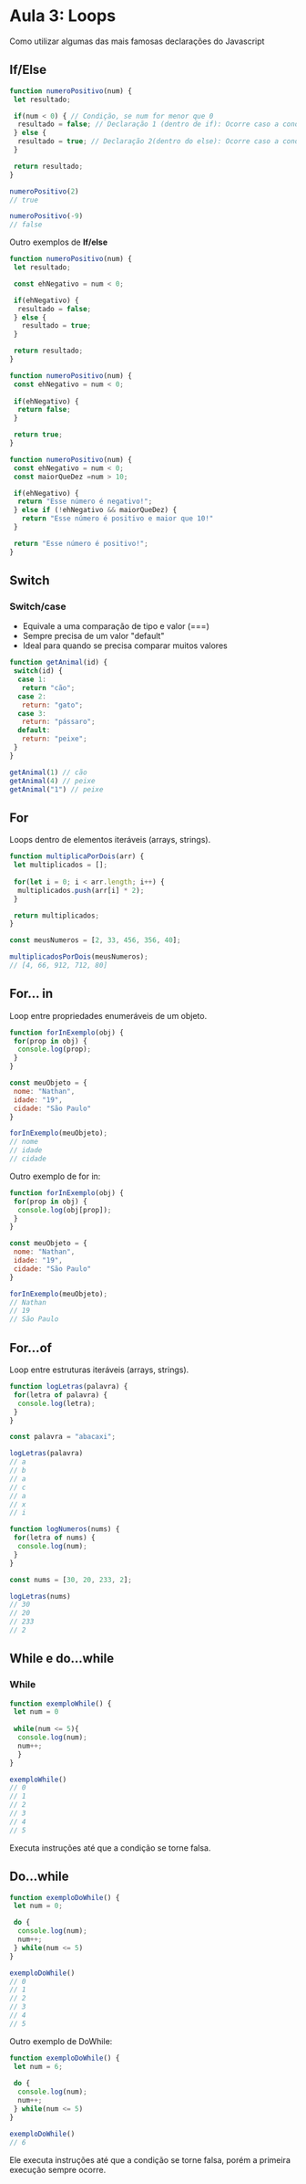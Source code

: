 # Aula 3: Loops

Como utilizar algumas das mais famosas declarações do Javascript

## If/Else
```js
function numeroPositivo(num) {
 let resultado;

 if(num < 0) { // Condição, se num for menor que 0
  resultado = false; // Declaração 1 (dentro de if): Ocorre caso a condição seja verdadeira
 } else {
  resultado = true; // Declaração 2(dentro do else): Ocorre caso a condição seja falsa
 }

 return resultado;
}

numeroPositivo(2)
// true

numeroPositivo(-9)
// false
```

Outro exemplos de **If/else**
```js
function numeroPositivo(num) {
 let resultado;

 const ehNegativo = num < 0;

 if(ehNegativo) {
  resultado = false;
 } else {
   resultado = true;
 }

 return resultado;
}
```
```js
function numeroPositivo(num) {
 const ehNegativo = num < 0;
 
 if(ehNegativo) {
  return false;
 }

 return true;
}
```
```js
function numeroPositivo(num) {
 const ehNegativo = num < 0;
 const maiorQueDez =num > 10;

 if(ehNegativo) {
  return "Esse número é negativo!";
 } else if (!ehNegativo && maiorQueDez) {
   return "Esse número é positivo e maior que 10!"
 }

 return "Esse número é positivo!";
}
```

## Switch

### Switch/case

- Equivale a uma comparação de tipo e valor (===) 
- Sempre precisa de um valor "default"
- Ideal para quando se precisa comparar muitos valores
```js
function getAnimal(id) {
 switch(id) {
  case 1:
   return "cão";
  case 2:
   return: "gato";
  case 3:
   return: "pássaro";
  default:
   return: "peixe";
 }
}

getAnimal(1) // cão
getAnimal(4) // peixe
getAnimal("1") // peixe
```

## For

Loops dentro de elementos iteráveis (arrays, strings).
```js
function multiplicaPorDois(arr) {
 let multiplicados = [];
 
 for(let i = 0; i < arr.length; i++) {
  multiplicados.push(arr[i] * 2);
 }

 return multiplicados;
}

const meusNumeros = [2, 33, 456, 356, 40];

multiplicadosPorDois(meusNumeros);
// [4, 66, 912, 712, 80]
```

## For... in

Loop entre propriedades enumeráveis de um objeto.
```js
function forInExemplo(obj) {
 for(prop in obj) {
  console.log(prop);
 }
}

const meuObjeto = {
 nome: "Nathan",
 idade: "19",
 cidade: "São Paulo"
}

forInExemplo(meuObjeto);
// nome
// idade
// cidade
```
Outro exemplo de for in:
```js
function forInExemplo(obj) {
 for(prop in obj) {
  console.log(obj[prop]);
 }
}

const meuObjeto = {
 nome: "Nathan",
 idade: "19",
 cidade: "São Paulo"
}

forInExemplo(meuObjeto);
// Nathan
// 19
// São Paulo
```
## For...of

Loop entre estruturas iteráveis (arrays, strings).
```js
function logLetras(palavra) {
 for(letra of palavra) {
  console.log(letra);
 }
}

const palavra = "abacaxi";

logLetras(palavra)
// a
// b
// a
// c
// a
// x
// i
```
```js
function logNumeros(nums) {
 for(letra of nums) {
  console.log(num);
 }
}

const nums = [30, 20, 233, 2];

logLetras(nums)
// 30
// 20
// 233
// 2
```

## While e do...while

### While
```js
function exemploWhile() {
 let num = 0
 
 while(num <= 5){
  console.log(num);
  num++;
  }
}

exemploWhile()
// 0
// 1
// 2
// 3
// 4
// 5
```
Executa instruções até que a condição se torne falsa.

## Do...while
```js
function exemploDoWhile() {
 let num = 0;

 do {
  console.log(num);
  num++;
 } while(num <= 5)
}

exemploDoWhile()
// 0
// 1
// 2
// 3
// 4
// 5
```
Outro exemplo de DoWhile:
```js
function exemploDoWhile() {
 let num = 6;
 
 do {
  console.log(num);
  num++;
 } while(num <= 5)
}

exemploDoWhile()
// 6
```

Ele executa instruções até que a condição se torne falsa, porém a primeira execução sempre ocorre.
